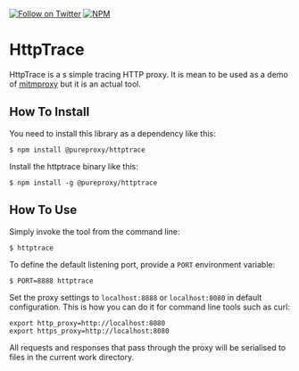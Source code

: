 [![Follow on Twitter](https://img.shields.io/twitter/follow/pdp.svg?logo=twitter)](https://twitter.com/pdp)
[![NPM](https://img.shields.io/npm/v/@pureproxy/httptrace.svg)](https://www.npmjs.com/package/@pureproxy/httptrace)

# HttpTrace

HttpTrace is a s simple tracing HTTP proxy. It is mean to be used as a demo of [mitmproxy](https://github.com/pureproxy/pureproxy) but it is an actual tool.

## How To Install

You need to install this library as a dependency like this:

```
$ npm install @pureproxy/httptrace
```

Install the httptrace binary like this:

```
$ npm install -g @pureproxy/httptrace
```

## How To Use

Simply invoke the tool from the command line:

```
$ httptrace
```

To define the default listening port, provide a `PORT` environment variable:

```
$ PORT=8888 httptrace
```

Set the proxy settings to `localhost:8888` or `localhost:8080` in default configuration. This is how you can do it for command line tools such as curl:

```
export http_proxy=http://localhost:8080
export https_proxy=http://localhost:8080
```

All requests and responses that pass through the proxy will be serialised to files in the current work directory.
